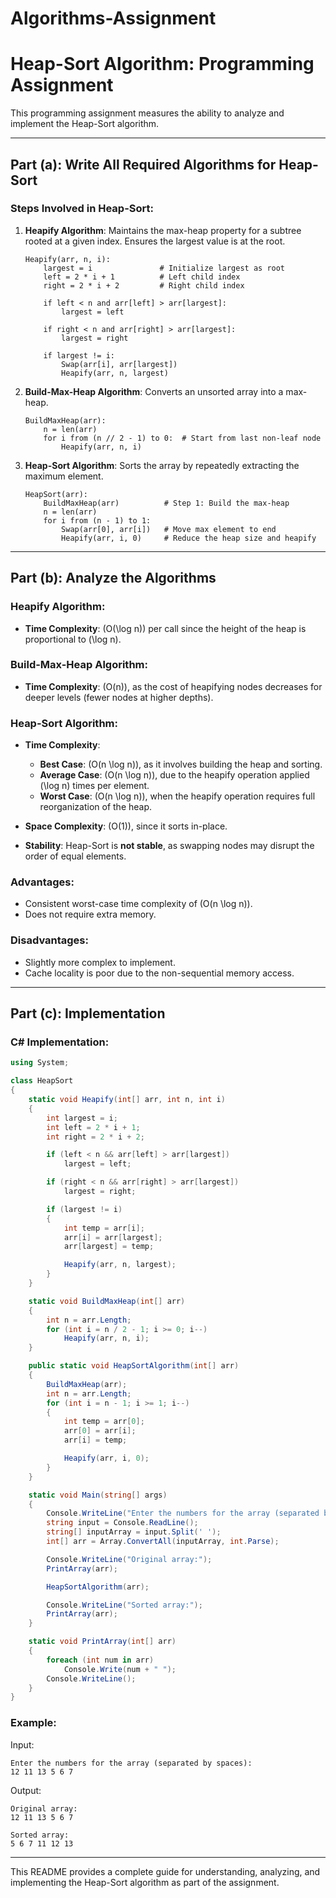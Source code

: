 # Algorithms-Assignment
# Heap-Sort Algorithm: Programming Assignment

This programming assignment measures the ability to analyze and implement the Heap-Sort algorithm.

---

## Part (a): Write All Required Algorithms for Heap-Sort

### Steps Involved in Heap-Sort:
1. **Heapify Algorithm**:
   Maintains the max-heap property for a subtree rooted at a given index. Ensures the largest value is at the root.

   ```
   Heapify(arr, n, i):
       largest = i               # Initialize largest as root
       left = 2 * i + 1          # Left child index
       right = 2 * i + 2         # Right child index

       if left < n and arr[left] > arr[largest]:
           largest = left

       if right < n and arr[right] > arr[largest]:
           largest = right

       if largest != i:
           Swap(arr[i], arr[largest])
           Heapify(arr, n, largest)
   ```

2. **Build-Max-Heap Algorithm**:
   Converts an unsorted array into a max-heap.

   ```
   BuildMaxHeap(arr):
       n = len(arr)
       for i from (n // 2 - 1) to 0:  # Start from last non-leaf node
           Heapify(arr, n, i)
   ```

3. **Heap-Sort Algorithm**:
   Sorts the array by repeatedly extracting the maximum element.

   ```
   HeapSort(arr):
       BuildMaxHeap(arr)          # Step 1: Build the max-heap
       n = len(arr)
       for i from (n - 1) to 1:
           Swap(arr[0], arr[i])   # Move max element to end
           Heapify(arr, i, 0)     # Reduce the heap size and heapify
   ```

---

## Part (b): Analyze the Algorithms

### **Heapify Algorithm**:
- **Time Complexity**: \(O(\log n)\) per call since the height of the heap is proportional to \(\log n\).

### **Build-Max-Heap Algorithm**:
- **Time Complexity**: \(O(n)\), as the cost of heapifying nodes decreases for deeper levels (fewer nodes at higher depths).

### **Heap-Sort Algorithm**:
- **Time Complexity**: 
  - **Best Case**: \(O(n \log n)\), as it involves building the heap and sorting.
  - **Average Case**: \(O(n \log n)\), due to the heapify operation applied \(\log n\) times per element.
  - **Worst Case**: \(O(n \log n)\), when the heapify operation requires full reorganization of the heap.

- **Space Complexity**: \(O(1)\), since it sorts in-place.
- **Stability**: Heap-Sort is **not stable**, as swapping nodes may disrupt the order of equal elements.

### **Advantages**:
- Consistent worst-case time complexity of \(O(n \log n)\).
- Does not require extra memory.

### **Disadvantages**:
- Slightly more complex to implement.
- Cache locality is poor due to the non-sequential memory access.

---

## Part (c): Implementation

### C# Implementation:
```csharp
using System;

class HeapSort
{
    static void Heapify(int[] arr, int n, int i)
    {
        int largest = i;
        int left = 2 * i + 1;
        int right = 2 * i + 2;

        if (left < n && arr[left] > arr[largest])
            largest = left;

        if (right < n && arr[right] > arr[largest])
            largest = right;

        if (largest != i)
        {
            int temp = arr[i];
            arr[i] = arr[largest];
            arr[largest] = temp;

            Heapify(arr, n, largest);
        }
    }

    static void BuildMaxHeap(int[] arr)
    {
        int n = arr.Length;
        for (int i = n / 2 - 1; i >= 0; i--)
            Heapify(arr, n, i);
    }

    public static void HeapSortAlgorithm(int[] arr)
    {
        BuildMaxHeap(arr);
        int n = arr.Length;
        for (int i = n - 1; i >= 1; i--)
        {
            int temp = arr[0];
            arr[0] = arr[i];
            arr[i] = temp;

            Heapify(arr, i, 0);
        }
    }

    static void Main(string[] args)
    {
        Console.WriteLine("Enter the numbers for the array (separated by spaces):");
        string input = Console.ReadLine();
        string[] inputArray = input.Split(' ');
        int[] arr = Array.ConvertAll(inputArray, int.Parse);

        Console.WriteLine("Original array:");
        PrintArray(arr);

        HeapSortAlgorithm(arr);

        Console.WriteLine("Sorted array:");
        PrintArray(arr);
    }

    static void PrintArray(int[] arr)
    {
        foreach (int num in arr)
            Console.Write(num + " ");
        Console.WriteLine();
    }
}
```

### Example:
Input:
```
Enter the numbers for the array (separated by spaces):
12 11 13 5 6 7
```
Output:
```
Original array:
12 11 13 5 6 7 

Sorted array:
5 6 7 11 12 13
```

---

This README provides a complete guide for understanding, analyzing, and implementing the Heap-Sort algorithm as part of the assignment.

